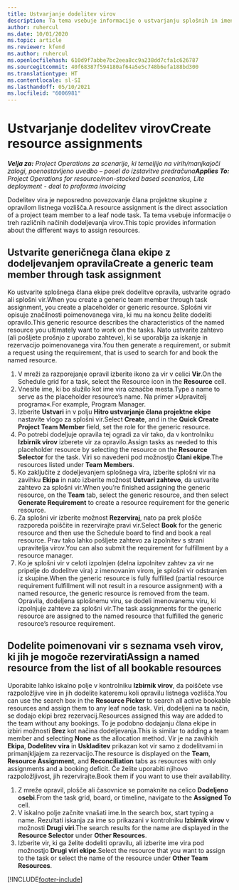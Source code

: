 ```yaml
---
title: Ustvarjanje dodelitev virov
description: Ta tema vsebuje informacije o ustvarjanju splošnih in imenovanih dodelitev virov.
author: ruhercul
ms.date: 10/01/2020
ms.topic: article
ms.reviewer: kfend
ms.author: ruhercul
ms.openlocfilehash: 610d9f7abbe7bc2eea8cc9a238dd7cfa1c626787
ms.sourcegitcommit: 40f68387f594180af64a5e5c748b6efa188bd300
ms.translationtype: HT
ms.contentlocale: sl-SI
ms.lasthandoff: 05/10/2021
ms.locfileid: "6006981"
---
```

# <a name="create-resource-assignments"></a><span data-ttu-id="b3ff7-103">Ustvarjanje dodelitev virov</span><span class="sxs-lookup"><span data-stu-id="b3ff7-103">Create resource assignments</span></span>

<span data-ttu-id="b3ff7-104">_**Velja za:** Project Operations za scenarije, ki temeljijo na virih/manjkajoči zalogi, poenostavljeno uvedbo – posel do izstavitve predračuna_</span><span class="sxs-lookup"><span data-stu-id="b3ff7-104">_**Applies To:** Project Operations for resource/non-stocked based scenarios, Lite deployment - deal to proforma invoicing_</span></span>


<span data-ttu-id="b3ff7-105">Dodelitev vira je neposredno povezovanje člana projektne skupine z opravilom listnega vozlišča.</span><span class="sxs-lookup"><span data-stu-id="b3ff7-105">A resource assignment is the direct association of a project team member to a leaf node task.</span></span> <span data-ttu-id="b3ff7-106">Ta tema vsebuje informacije o treh različnih načinih dodeljevanja virov.</span><span class="sxs-lookup"><span data-stu-id="b3ff7-106">This topic provides information about the different ways to assign resources.</span></span>

## <a name="create-a-generic-team-member-through-task-assignment"></a><span data-ttu-id="b3ff7-107">Ustvarite generičnega člana ekipe z dodeljevanjem opravila</span><span class="sxs-lookup"><span data-stu-id="b3ff7-107">Create a generic team member through task assignment</span></span>


<span data-ttu-id="b3ff7-108">Ko ustvarite splošnega člana ekipe prek dodelitve opravila, ustvarite ogrado ali splošni vir.</span><span class="sxs-lookup"><span data-stu-id="b3ff7-108">When you create a generic team member through task assignment, you create a placeholder or generic resource.</span></span> <span data-ttu-id="b3ff7-109">Splošni vir opisuje značilnosti poimenovanega vira, ki mu na koncu želite dodeliti opravilo.</span><span class="sxs-lookup"><span data-stu-id="b3ff7-109">This generic resource describes the characteristics of the named resource you ultimately want to work on the tasks.</span></span> <span data-ttu-id="b3ff7-110">Nato ustvarite zahtevo (ali pošljete prošnjo z uporabo zahteve), ki se uporablja za iskanje in rezervacijo poimenovanega vira.</span><span class="sxs-lookup"><span data-stu-id="b3ff7-110">You then generate a requirement, or submit a request using the requirement, that is used to search for and book the named resource.</span></span>

1. <span data-ttu-id="b3ff7-111">V mreži za razporejanje opravil izberite ikono za vir v celici **Vir**.</span><span class="sxs-lookup"><span data-stu-id="b3ff7-111">On the Schedule grid for a task, select the Resource icon in the **Resource** cell.</span></span>
2. <span data-ttu-id="b3ff7-112">Vnesite ime, ki bo služilo kot ime vira označbe mesta.</span><span class="sxs-lookup"><span data-stu-id="b3ff7-112">Type a name to serve as the placeholder resource’s name.</span></span> <span data-ttu-id="b3ff7-113">Na primer »Upravitelj programa«.</span><span class="sxs-lookup"><span data-stu-id="b3ff7-113">For example, Program Manager.</span></span>
3. <span data-ttu-id="b3ff7-114">Izberite **Ustvari** in v polju **Hitro ustvarjanje člana projektne ekipe** nastavite vlogo za splošni vir.</span><span class="sxs-lookup"><span data-stu-id="b3ff7-114">Select **Create**, and in the **Quick Create Project Team Member** field, set the role for the generic resource.</span></span>
4. <span data-ttu-id="b3ff7-115">Po potrebi dodeljuje opravila tej ogradi za vir tako, da v kontrolniku **Izbirnik virov** izberete vir za opravilo.</span><span class="sxs-lookup"><span data-stu-id="b3ff7-115">Assign tasks as needed to this placeholder resource by selecting the resource on the **Resource Selector** for the task.</span></span> <span data-ttu-id="b3ff7-116">Viri so navedeni pod možnostjo **Člani ekipe**.</span><span class="sxs-lookup"><span data-stu-id="b3ff7-116">The resources listed under **Team Members**.</span></span>
5. <span data-ttu-id="b3ff7-117">Ko zaključite z dodeljevanjem splošnega vira, izberite splošni vir na zavihku **Ekipa** in nato izberite možnost **Ustvari zahtevo**, da ustvarite zahtevo za splošni vir.</span><span class="sxs-lookup"><span data-stu-id="b3ff7-117">When you’re finished assigning the generic resource, on the **Team** tab, select the generic resource, and then select **Generate Requirement** to create a resource requirement for the generic resource.</span></span>
6. <span data-ttu-id="b3ff7-118">Za splošni vir izberite možnost **Rezerviraj**, nato pa prek plošče razporeda poiščite in rezervirajte pravi vir.</span><span class="sxs-lookup"><span data-stu-id="b3ff7-118">Select **Book** for the generic resource and then use the Schedule board to find and book a real resource.</span></span> <span data-ttu-id="b3ff7-119">Prav tako lahko pošljete zahtevo za izpolnitev s strani upravitelja virov.</span><span class="sxs-lookup"><span data-stu-id="b3ff7-119">You can also submit the requirement for fulfillment by a resource manager.</span></span>
7. <span data-ttu-id="b3ff7-120">Ko je splošni vir v celoti izpolnjen (delna izpolnitev zahtev za vir ne pripelje do dodelitve vira) z imenovanim virom, je splošni vir odstranjen iz skupine.</span><span class="sxs-lookup"><span data-stu-id="b3ff7-120">When the generic resource is fully fulfilled (partial resource requirement fulfillment will not result in a resource assignment) with a named resource, the generic resource is removed from the team.</span></span> <span data-ttu-id="b3ff7-121">Opravila, dodeljena splošnemu viru, se dodeli imenovanemu viru, ki izpolnjuje zahteve za splošni vir.</span><span class="sxs-lookup"><span data-stu-id="b3ff7-121">The task assignments for the generic resource are assigned to the named resource that fulfilled the generic resource’s resource requirement.</span></span>

## <a name="assign-a-named-resource-from-the-list-of-all-bookable-resources"></a><span data-ttu-id="b3ff7-122">Dodelite poimenovani vir s seznama vseh virov, ki jih je mogoče rezervirati</span><span class="sxs-lookup"><span data-stu-id="b3ff7-122">Assign a named resource from the list of all bookable resources</span></span>

<span data-ttu-id="b3ff7-123">Uporabite lahko iskalno polje v kontrolniku **Izbirnik virov**, da poiščete vse razpoložljive vire in jih dodelite kateremu koli opravilu listnega vozlišča.</span><span class="sxs-lookup"><span data-stu-id="b3ff7-123">You can use the search box in the **Resource Picker** to search all active bookable resources and assign them to any leaf node task.</span></span> <span data-ttu-id="b3ff7-124">Viri, dodeljeni na ta način, se dodajo ekipi brez rezervacij.</span><span class="sxs-lookup"><span data-stu-id="b3ff7-124">Resources assigned this way are added to the team without any bookings.</span></span> <span data-ttu-id="b3ff7-125">To je podobno dodajanju člana ekipe in izbiri možnosti **Brez** kot načina dodeljevanja.</span><span class="sxs-lookup"><span data-stu-id="b3ff7-125">This is similar to adding a team member and selecting **None** as the allocation method.</span></span> <span data-ttu-id="b3ff7-126">Vir je na zavihkih **Ekipa**, **Dodelitev vira** in **Uskladitev** prikazan kot vir samo z dodelitvami in primanjkljajem za rezervacijo.</span><span class="sxs-lookup"><span data-stu-id="b3ff7-126">The resource is displayed on the **Team**, **Resource Assignment**, and **Reconciliation** tabs as resources with only assignments and a booking deficit.</span></span> <span data-ttu-id="b3ff7-127">Če želite uporabiti njihovo razpoložljivost, jih rezervirajte.</span><span class="sxs-lookup"><span data-stu-id="b3ff7-127">Book them if you want to use their availability.</span></span>

1. <span data-ttu-id="b3ff7-128">Z mreže opravil, plošče ali časovnice se pomaknite na celico **Dodeljeno osebi**.</span><span class="sxs-lookup"><span data-stu-id="b3ff7-128">From the task grid, board, or timeline, navigate to the **Assigned To** cell.</span></span>
2. <span data-ttu-id="b3ff7-129">V iskalno polje začnite vnašati ime.</span><span class="sxs-lookup"><span data-stu-id="b3ff7-129">In the search box, start typing a name.</span></span> <span data-ttu-id="b3ff7-130">Rezultati iskanja za ime so prikazani v kontrolniku **Izbirnik virov** v možnosti **Drugi viri**.</span><span class="sxs-lookup"><span data-stu-id="b3ff7-130">The search results for the name are displayed in the **Resource Selector** under **Other Resources**.</span></span>
3. <span data-ttu-id="b3ff7-131">Izberite vir, ki ga želite dodeliti opravilu, ali izberite ime vira pod možnostjo **Drugi viri ekipe**.</span><span class="sxs-lookup"><span data-stu-id="b3ff7-131">Select the resource that you want to assign to the task or select the name of the resource under **Other Team Resources**.</span></span>


[!INCLUDE[footer-include](../includes/footer-banner.md)]